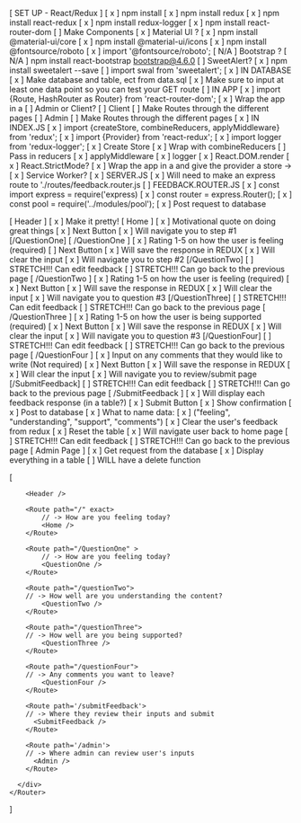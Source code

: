 [ SET UP - React/Redux ]
    [ x ] npm install
    [ x ] npm install redux 
    [ x ] npm install react-redux
    [ x ] npm install redux-logger
    [ x ] npm install react-router-dom
    [  ] Make Components
    [ x ] Material UI ?
        [ x ] npm install @material-ui/core
        [ x ] npm install @material-ui/icons
        [ x ] npm install @fontsource/roboto
            [ x ] import '@fontsource/roboto';
    [ N/A ] Bootstrap ?
        [ N/A ] npm install react-bootstrap bootstrap@4.6.0
    [ ] SweetAlert?
        [ x ] npm install sweetalert --save
        [ ] import swal from 'sweetalert';
    [ x ] IN DATABASE
        [ x ] Make database and table, ect from data.sql
        [ x ] Make sure to input at least one data point so you can test your GET route
    [ ] IN APP
        [ x ] import {Route, HashRouter as Router} from 'react-router-dom';
        [ x ] Wrap the app in a <Router>
        [ ] Admin or Client?
            [ ] Client
                [ ] Make Routes through the different pages
            [ ] Admin
                [ ] Make Routes through the different pages
    [ x ] IN INDEX.JS 
        [ x ] import {createStore, combineReducers, applyMiddleware} from 'redux';
        [ x ] import {Provider} from 'react-redux';
        [ x ] import logger from 'redux-logger';
        [ x ] Create Store
            [ x ] Wrap with combineReducers
                [ ] Pass in reducers
            [ x ] applyMiddleware
                [ x ] logger
        [ x ] React.DOM.render
            [ x ] React.StrictMode?
            [ x ] Wrap the app in a <Provider> and give the provider a store -> <Provider store={store}>
            [ x ] Service Worker?
    [ x ] SERVER.JS
        [ x ] Will need to make an express route to './routes/feedback.router.js
    [ ] FEEDBACK.ROUTER.JS
        [ x ] const import express = require('express)
        [ x ] const router = express.Router();
        [ x ] const pool = require('../modules/pool');
        [ x ] Post request to database

[ Header ] 
    [ x ] Make it pretty!
[ Home ]
    [ x ] Motivational quote on doing great things
    [ x ] Next Button
        [ x ] Will navigate you to step #1 [/QuestionOne]
[ /QuestionOne ]
    [ x ] Rating 1-5 on how the user is feeling (required)
    [ ] Next Button
        [ x ] Will save the response in REDUX
        [ x ] Will clear the input
        [ x ] Will navigate you to step #2 [/QuestionTwo]
    [ ] STRETCH!!! Can edit feedback
    [ ] STRETCH!!! Can go back to the previous page
[ /QuestionTwo ]
    [ x ] Rating 1-5 on how the user is feeling (required)
    [ x ] Next Button
        [ x ] Will save the response in REDUX
        [ x ] Will clear the input
        [ x ] Will navigate you to question #3 [/QuestionThree]
    [ ] STRETCH!!! Can edit feedback
    [ ] STRETCH!!! Can go back to the previous page
[ /QuestionThree ]
    [ x ] Rating 1-5 on how the user is being supported (required)
    [ x ] Next Button
        [ x ] Will save the response in REDUX
        [ x ] Will clear the input
        [ x ] Will navigate you to question #3 [/QuestionFour]
    [ ] STRETCH!!! Can edit feedback
    [ ] STRETCH!!! Can go back to the previous page
[ /QuestionFour ]
    [ x ] Input on any comments that they would like to write (Not required)
    [ x ] Next Button
        [ x ] Will save the response in REDUX
        [ x ] Will clear the input
        [ x ] Will navigate you to review/submit page [/SubmitFeedback]
    [ ] STRETCH!!! Can edit feedback
    [ ] STRETCH!!! Can go back to the previous page
[ /SubmitFeedback ]
    [ x ] Will display each feedback response (in a table?)
    [ x ] Submit Button
        [ x ] Show confirmation
        [ x ] Post to database
            [ x ] What to name data:
                [ x ] ("feeling", "understanding", "support", "comments")
        [ x ] Clear the user's feedback from redux
        [ x ] Reset the table
        [ x ] Will navigate user back to home page
    [ ] STRETCH!!! Can edit feedback
    [ ] STRETCH!!! Can go back to the previous page
[ Admin Page ]
    [ x ] Get request from the database
    [ x ] Display everything in a table
    [ ] WILL have a delete function




[
    <Router>
      <div className='App'>
           
        <Header />
        
        <Route path="/" exact>
            // -> How are you feeling today?
            <Home />
        </Route>

        <Route path="/QuestionOne" >
            // -> How are you feeling today?
            <QuestionOne />
        </Route>

        <Route path="/questionTwo">
        // -> How well are you understanding the content?
            <QuestionTwo />
        </Route>

        <Route path="/questionThree">
        // -> How well are you being supported?
            <QuestionThree />
        </Route>

        <Route path="/questionFour">
        // -> Any comments you want to leave?
            <QuestionFour />
        </Route>
            
        <Route path='/submitFeedback'>
        // -> Where they review their inputs and submit
          <SubmitFeedback />
        </Route>
        
        <Route path='/admin'>
        // -> Where admin can review user's inputs
          <Admin />
        </Route>

      </div>
    </Router>
]
